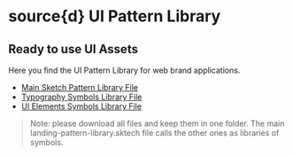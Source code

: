 # source{d} UI Pattern Library

## Ready to use UI Assets

Here you find the UI Pattern Library for web brand applications.

- [Main Sketch Pattern Library File](files/landing-pattern-library.sketch)
- [Typography Symbols Library File](files/typography.sketch)
- [UI Elements Symbols Library File](files/ui-elements.sketch)

> Note:  please download all files and keep them in one folder. The main landing-pattern-library.sktech file calls the other ones as libraries of symbols.
